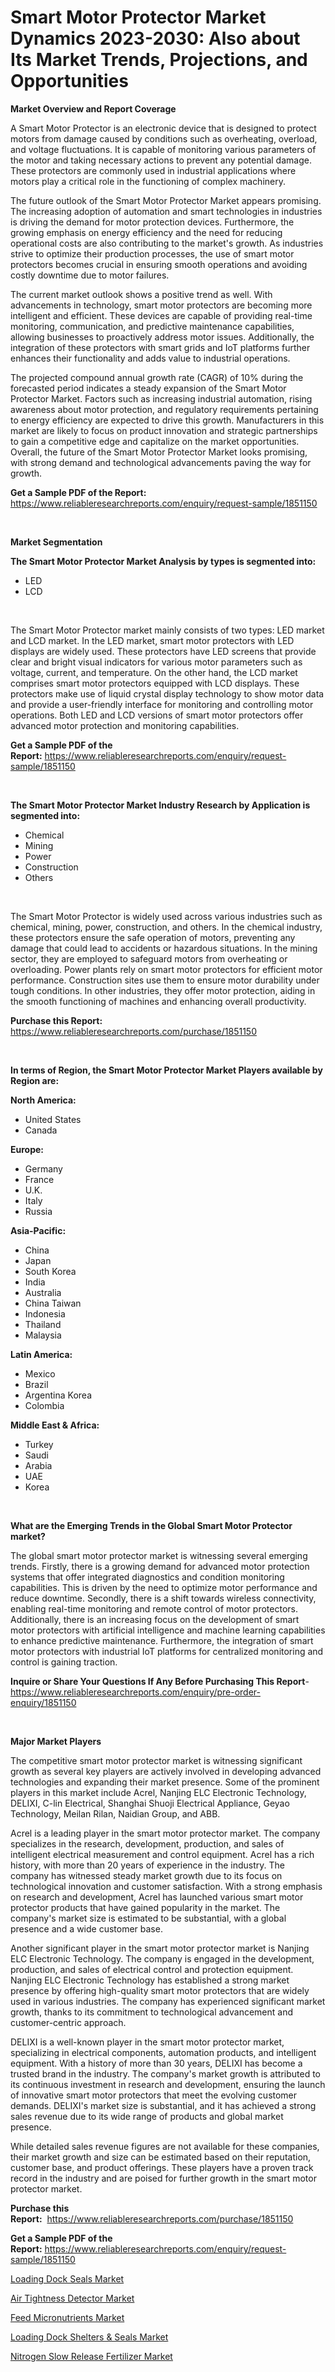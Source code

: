 <p><h1>Smart Motor Protector Market Dynamics 2023-2030: Also about Its Market Trends, Projections, and Opportunities</h1></p><p><strong>Market Overview and Report Coverage</strong></p>
<p><p>A Smart Motor Protector is an electronic device that is designed to protect motors from damage caused by conditions such as overheating, overload, and voltage fluctuations. It is capable of monitoring various parameters of the motor and taking necessary actions to prevent any potential damage. These protectors are commonly used in industrial applications where motors play a critical role in the functioning of complex machinery.</p><p>The future outlook of the Smart Motor Protector Market appears promising. The increasing adoption of automation and smart technologies in industries is driving the demand for motor protection devices. Furthermore, the growing emphasis on energy efficiency and the need for reducing operational costs are also contributing to the market's growth. As industries strive to optimize their production processes, the use of smart motor protectors becomes crucial in ensuring smooth operations and avoiding costly downtime due to motor failures.</p><p>The current market outlook shows a positive trend as well. With advancements in technology, smart motor protectors are becoming more intelligent and efficient. These devices are capable of providing real-time monitoring, communication, and predictive maintenance capabilities, allowing businesses to proactively address motor issues. Additionally, the integration of these protectors with smart grids and IoT platforms further enhances their functionality and adds value to industrial operations.</p><p>The projected compound annual growth rate (CAGR) of 10% during the forecasted period indicates a steady expansion of the Smart Motor Protector Market. Factors such as increasing industrial automation, rising awareness about motor protection, and regulatory requirements pertaining to energy efficiency are expected to drive this growth. Manufacturers in this market are likely to focus on product innovation and strategic partnerships to gain a competitive edge and capitalize on the market opportunities. Overall, the future of the Smart Motor Protector Market looks promising, with strong demand and technological advancements paving the way for growth.</p></p>
<p><strong>Get a Sample PDF of the Report:</strong> <a href="https://www.reliableresearchreports.com/enquiry/request-sample/1851150">https://www.reliableresearchreports.com/enquiry/request-sample/1851150</a></p>
<p>&nbsp;</p>
<p><strong>Market Segmentation</strong></p>
<p><strong>The Smart Motor Protector Market Analysis by types is segmented into:</strong></p>
<p><ul><li>LED</li><li>LCD</li></ul></p>
<p>&nbsp;</p>
<p><p>The Smart Motor Protector market mainly consists of two types: LED market and LCD market. In the LED market, smart motor protectors with LED displays are widely used. These protectors have LED screens that provide clear and bright visual indicators for various motor parameters such as voltage, current, and temperature. On the other hand, the LCD market comprises smart motor protectors equipped with LCD displays. These protectors make use of liquid crystal display technology to show motor data and provide a user-friendly interface for monitoring and controlling motor operations. Both LED and LCD versions of smart motor protectors offer advanced motor protection and monitoring capabilities.</p></p>
<p><strong>Get a Sample PDF of the Report:</strong>&nbsp;<a href="https://www.reliableresearchreports.com/enquiry/request-sample/1851150">https://www.reliableresearchreports.com/enquiry/request-sample/1851150</a></p>
<p>&nbsp;</p>
<p><strong>The Smart Motor Protector Market Industry Research by Application is segmented into:</strong></p>
<p><ul><li>Chemical</li><li>Mining</li><li>Power</li><li>Construction</li><li>Others</li></ul></p>
<p>&nbsp;</p>
<p><p>The Smart Motor Protector is widely used across various industries such as chemical, mining, power, construction, and others. In the chemical industry, these protectors ensure the safe operation of motors, preventing any damage that could lead to accidents or hazardous situations. In the mining sector, they are employed to safeguard motors from overheating or overloading. Power plants rely on smart motor protectors for efficient motor performance. Construction sites use them to ensure motor durability under tough conditions. In other industries, they offer motor protection, aiding in the smooth functioning of machines and enhancing overall productivity.</p></p>
<p><strong>Purchase this Report:</strong>&nbsp; <a href="https://www.reliableresearchreports.com/purchase/1851150">https://www.reliableresearchreports.com/purchase/1851150</a></p>
<p>&nbsp;</p>
<p><strong>In terms of Region, the Smart Motor Protector Market Players available by Region are:</strong></p>
<p>
    <p> <strong> North America: </strong>
        <ul>
            <li>United States</li>
            <li>Canada</li>
        </ul>
        </p> 
    <p> <strong> Europe: </strong>
        <ul>
            <li>Germany</li>
            <li>France</li>
            <li>U.K.</li>
            <li>Italy</li>
            <li>Russia</li>
        </ul>
        </p> 
    <p> <strong> Asia-Pacific: </strong>
        <ul>
            <li>China</li>
            <li>Japan</li>
            <li>South Korea</li>
            <li>India</li>
            <li>Australia</li>
            <li>China Taiwan</li>
            <li>Indonesia</li>
            <li>Thailand</li>
            <li>Malaysia</li>
        </ul>
        </p> 
    <p> <strong> Latin America: </strong>
        <ul>
            <li>Mexico</li>
            <li>Brazil</li>
            <li>Argentina Korea</li>
            <li>Colombia</li>
        </ul>
        </p> 
    <p> <strong> Middle East & Africa: </strong>
        <ul>
            <li>Turkey</li>
            <li>Saudi</li>
            <li>Arabia</li>
            <li>UAE</li>
            <li>Korea</li>
        </ul>
    </p>
    </p>
<p>&nbsp;</p>
<p><strong>What are the Emerging Trends in the Global Smart Motor Protector market?</strong></p>
<p><p>The global smart motor protector market is witnessing several emerging trends. Firstly, there is a growing demand for advanced motor protection systems that offer integrated diagnostics and condition monitoring capabilities. This is driven by the need to optimize motor performance and reduce downtime. Secondly, there is a shift towards wireless connectivity, enabling real-time monitoring and remote control of motor protectors. Additionally, there is an increasing focus on the development of smart motor protectors with artificial intelligence and machine learning capabilities to enhance predictive maintenance. Furthermore, the integration of smart motor protectors with industrial IoT platforms for centralized monitoring and control is gaining traction.</p></p>
<p><strong>Inquire or Share Your Questions If Any Before Purchasing This Report</strong>- <a href="https://www.reliableresearchreports.com/enquiry/pre-order-enquiry/1851150">https://www.reliableresearchreports.com/enquiry/pre-order-enquiry/1851150</a></p>
<p>&nbsp;</p>
<p><strong>Major Market Players</strong></p>
<p><p>The competitive smart motor protector market is witnessing significant growth as several key players are actively involved in developing advanced technologies and expanding their market presence. Some of the prominent players in this market include Acrel, Nanjing ELC Electronic Technology, DELIXI, C-lin Electrical, Shanghai Shuoji Electrical Appliance, Geyao Technology, Meilan Rilan, Naidian Group, and ABB.</p><p>Acrel is a leading player in the smart motor protector market. The company specializes in the research, development, production, and sales of intelligent electrical measurement and control equipment. Acrel has a rich history, with more than 20 years of experience in the industry. The company has witnessed steady market growth due to its focus on technological innovation and customer satisfaction. With a strong emphasis on research and development, Acrel has launched various smart motor protector products that have gained popularity in the market. The company's market size is estimated to be substantial, with a global presence and a wide customer base.</p><p>Another significant player in the smart motor protector market is Nanjing ELC Electronic Technology. The company is engaged in the development, production, and sales of electrical control and protection equipment. Nanjing ELC Electronic Technology has established a strong market presence by offering high-quality smart motor protectors that are widely used in various industries. The company has experienced significant market growth, thanks to its commitment to technological advancement and customer-centric approach.</p><p>DELIXI is a well-known player in the smart motor protector market, specializing in electrical components, automation products, and intelligent equipment. With a history of more than 30 years, DELIXI has become a trusted brand in the industry. The company's market growth is attributed to its continuous investment in research and development, ensuring the launch of innovative smart motor protectors that meet the evolving customer demands. DELIXI's market size is substantial, and it has achieved a strong sales revenue due to its wide range of products and global market presence.</p><p>While detailed sales revenue figures are not available for these companies, their market growth and size can be estimated based on their reputation, customer base, and product offerings. These players have a proven track record in the industry and are poised for further growth in the smart motor protector market.</p></p>
<p><strong>Purchase this Report:</strong>&nbsp;&nbsp;<a href="https://www.reliableresearchreports.com/purchase/1851150">https://www.reliableresearchreports.com/purchase/1851150</a></p>
<p></p>
<p><strong>Get a Sample PDF of the Report:</strong>&nbsp;<a href="https://www.reliableresearchreports.com/enquiry/request-sample/1851150">https://www.reliableresearchreports.com/enquiry/request-sample/1851150</a></p>
<p><p><a href="https://medium.com/@judithhoffman05/loading-dock-seals-market-size-market-outlook-and-market-forecast-2023-to-2030-fb68557e225d">Loading Dock Seals Market</a></p><p><a href="https://github.com/ChiragRp1/Market-Research-Report-List-1/blob/main/air-tightness-detector-market.md">Air Tightness Detector Market</a></p><p><a href="https://www.linkedin.com/pulse/feed-micronutrients-market-insights-players-forecast-till-dmjmf/">Feed Micronutrients Market</a></p><p><a href="https://medium.com/@kimberlymontgomery2004/decoding-loading-dock-shelters-amp-seals-market-metrics-market-share-trends-and-growth-506e7b4766f2">Loading Dock Shelters & Seals Market</a></p><p><a href="https://www.linkedin.com/pulse/nitrogen-slow-release-fertilizer-market-research-report-unlocks-ugxif/">Nitrogen Slow Release Fertilizer Market</a></p></p>